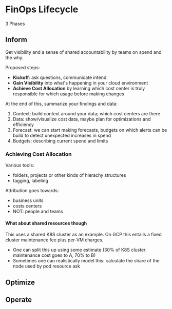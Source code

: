 # FinOps Lifecycle 

3 Phases

## Inform

Get visibility and a sense of shared accountability by teams on spend and the why.

Proposed steps:
* __Kickoff__: ask questions, communicate intend
* __Gain Visibility__ into what's happening in your cloud environment
* __Achieve Cost Allocation__ by learning which cost center is truly responsible for which usage before making changes 

At the end of this, summarize your findings and data:

1) Context: build context around your data; which cost centers are there
2) Data: show/visualize cost data, maybe plan for optimizations and efficiency
3) Forecast: we can start making forecasts, budgets on which alerts can be build to detect unexpected increases in spend
4) Budgets: describing current spend and limits

### Achieving Cost Allocation

Various tools:
* folders, projects or other kinds of hierachy structures
* tagging, labeling

Attribution goes towards:
* business units
* costs centers
* NOT: people and teams

#### What about shared resources though

This uses a shared K8S cluster as an example. On GCP this entails a fixed cluster maintenance fee plus per-VM charges.

* One can split this up using some estimate (30% of K8S cluster maintenance cost goes to A, 70% to B)
* Sometimes one can realistically model this: calculate the share of the node used by pod resource ask

## Optimize



## Operate

